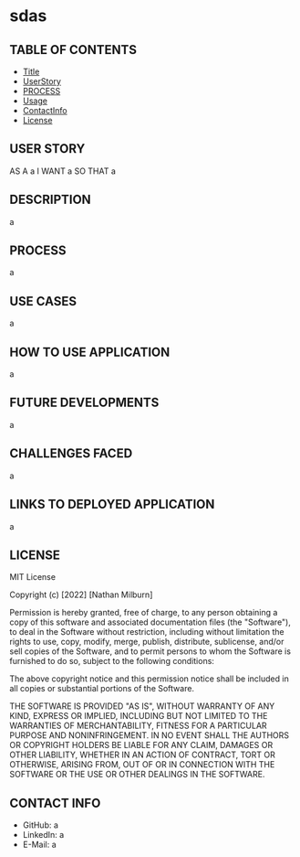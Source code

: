 # sdas
## TABLE OF CONTENTS
- [Title](#title)
- [UserStory](#userStory)
- [PROCESS](#process)
- [Usage](#usage)
- [ContactInfo](#github)
- [License](#license)

## USER STORY
AS A a
I WANT a
SO THAT a

## DESCRIPTION
a

## PROCESS
a
    
## USE CASES
a
    
## HOW TO USE APPLICATION
a
    
## FUTURE DEVELOPMENTS
a
    
## CHALLENGES FACED
a
    
## LINKS TO DEPLOYED APPLICATION
a

## LICENSE
MIT License

Copyright (c) [2022] [Nathan Milburn]

Permission is hereby granted, free of charge, to any person obtaining a copy
of this software and associated documentation files (the "Software"), to deal
in the Software without restriction, including without limitation the rights
to use, copy, modify, merge, publish, distribute, sublicense, and/or sell
copies of the Software, and to permit persons to whom the Software is
furnished to do so, subject to the following conditions:

The above copyright notice and this permission notice shall be included in all
copies or substantial portions of the Software.

THE SOFTWARE IS PROVIDED "AS IS", WITHOUT WARRANTY OF ANY KIND, EXPRESS OR
IMPLIED, INCLUDING BUT NOT LIMITED TO THE WARRANTIES OF MERCHANTABILITY,
FITNESS FOR A PARTICULAR PURPOSE AND NONINFRINGEMENT. IN NO EVENT SHALL THE
AUTHORS OR COPYRIGHT HOLDERS BE LIABLE FOR ANY CLAIM, DAMAGES OR OTHER
LIABILITY, WHETHER IN AN ACTION OF CONTRACT, TORT OR OTHERWISE, ARISING FROM,
OUT OF OR IN CONNECTION WITH THE SOFTWARE OR THE USE OR OTHER DEALINGS IN THE
SOFTWARE.

## CONTACT INFO
* GitHub: a
* LinkedIn: a
* E-Mail: a